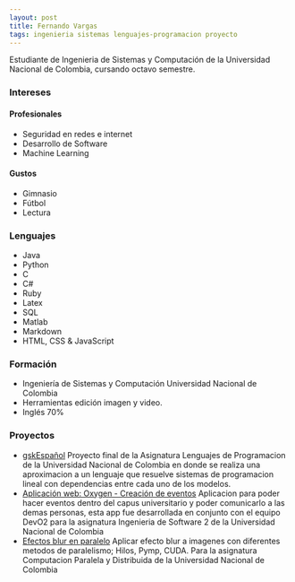 ```yaml
---
layout: post
title: Fernando Vargas
tags: ingenieria sistemas lenguajes-programacion proyecto
---
```

Estudiante de Ingenieria de Sistemas y Computación de la Universidad Nacional de Colombia, cursando octavo semestre.

### Intereses
#### Profesionales
* Seguridad en redes e internet
* Desarrollo de Software
* Machine Learning
#### Gustos
* Gimnasio
* Fútbol
* Lectura

### Lenguajes
* Java
* Python
* C
* C#
* Ruby
* Latex
* SQL
* Matlab
* Markdown
* HTML, CSS & JavaScript

### Formación
* Ingeniería de Sistemas y Computación Universidad Nacional de Colombia
* Herramientas edición imagen y video.
* Inglés 70%


### Proyectos
* [gskEspañol](https://github.com/oeroaq/gskEspanol)
Proyecto final de la Asignatura Lenguajes de Programacion de la Universidad Nacional de Colombia en donde se realiza una aproximacion a un lenguaje que resuelve sistemas de programacion lineal con dependencias entre cada uno de los modelos.
* [Aplicación web: Oxygen - Creación de eventos](https://github.com/Dev02Unal/Oxygen)
Aplicacion para poder hacer eventos dentro del capus universitario y poder comunicarlo a las demas personas, esta app fue desarrollada en conjunto con el equipo DevO2 para la asignatura Ingenieria de Software 2 de la Universidad Nacional de Colombia
* [Efectos blur en paralelo](https://github.com/fevargasmo/Efecto-blur-con-diferentes-metodos-de-paralelismo)
Aplicar efecto blur a imagenes con diferentes metodos de paralelismo; Hilos, Pymp, CUDA. Para la asignatura Computacion Paralela y Distribuida de la Universidad Nacional de Colombia

